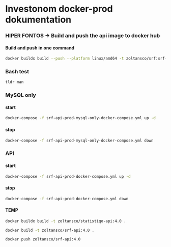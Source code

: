 # Investonom docker-prod dokumentation

### HIPER FONTOS -> Build and push the api image to docker hub
#### Build and push in one command
````bash
docker buildx build --push --platform linux/amd64 -t zoltansco/srf:srf-api-2023.1 -f Dockerfile .
````

### Bash test
````bash
tldr man 
````

### MySQL only

#### start
````bash
docker-compose -f srf-api-prod-mysql-only-docker-compose.yml up -d
````

#### stop
````bash
docker-compose -f srf-api-prod-mysql-only-docker-compose.yml down
````

### API

#### start
````bash
docker-compose -f srf-api-prod-docker-compose.yml up -d
````

#### stop
````bash
docker-compose -f srf-api-prod-docker-compose.yml down
````



#### TEMP
````bash
docker buildx build -t zoltansco/statistiqo-api:4.0 .
````

````bash
docker build -t zoltansco/srf-api:4.0 .
````

````bash
docker push zoltansco/srf-api:4.0
````

````bash

````